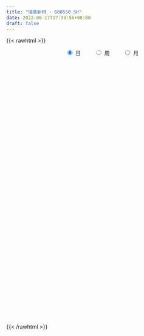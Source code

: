```yaml
---
title: "瑞联新材 - 688550.SH"
date: 2022-06-17T17:33:56+08:00
draft: false
---
```

{{< rawhtml >}}
    <div style="text-align: center">
        <label style="padding: 1rem;"><input style="margin-right: .5rem" type="radio" name="period" value="D" checked onclick="period_change(this)">日</label>
        <label style="padding: 1rem;"><input style="margin-right: .5rem" type="radio" name="period" value="W" onclick="period_change(this)">周</label>
        <label style="padding: 1rem;"><input style="margin-right: .5rem" type="radio" name="period" value="M" onclick="period_change(this)">月</label>
    </div>
    <div id="chart" style="height: 700px;"></div> 
    <script type="text/javascript">
        const D_v = [108057.51,50255.78,24391.56,30708.98,19452.25,22071.36,15735.03,14818.69,9939.59,9098.5,10923.5,24779.65,9814.49,6242.25,11461.32,10990.11,6797.11,11215.39,9552.62,3614.33,6807.47,8240.42,12735.91,5585.38,5840.16,7114.27,3328.12,3470.79,1872.02,2681.51,2458.71,4445.39,2530.49,4091.75,7533.43,5231.47,7846.38,4502.93,4343.05,4107.37,2983.79,3007.06,6558.44,6768.43,5760.63,3840.18,3046.88,3653.72,5964.51,6150.55,6057.78,5654.6,4859.02,4065.28,4843.05,4746.22,2718.33,2398.55,2581.56,7589.91,5926.86,4091.08,3096.08,3687.72,4083.74,4073.56,5812.36,4477.65,3275.69,3692.15,4599.83,3217.95,2741.78,3726.73,5854.88,6590.4,3697.38,4318.69,3114.08,2268.03,3377.35,4060.25,5768.17,6240.23,5451.01,7294.29,3810.39,12209.72,5473.17,4358.57,3832.26,4944.88,2248.13,2257.33,3908.3,2875.55,3564.58,2769.3,5157.32,4887.97,4310.43,2839.7,2487.66,2655.43,2967.11,2883.84,2576.56,3347.99,5432.78,3712.74,3400.78,5990.83,2460.44,3184.02,2318.05,5524.7,3211.59,6640.47,2804.61,2266.36,2286.78,2897.58,2749.52,2181.57,1786.69,2318.08,1655.61,1894.64,3264.15,3416.44,4323.78,2950.63,3273.98,2371.4,1387.84,2358.15,3013.45,2059.93,1479.09,1763.88,5083.52,2000.85,2732.73,3333.01,2794.59,7012.29,2604.53,1652.84,2553.11,2127.23,3682.1,2506.21,1688.81,1537.99,2268.17,6766.6,3574.68,2000.48,2183.12,4610.14,2126.82,2018.26,1529.56,1257.18,902.28,1997.11,2531.81,2035.57,2271.4,6243.31,5123.53,2518.37,2124.14,3035.04,3554.55,4840.69,8118.2,16548.7,15066.43,9898.42,7662.78,4586.48,3040.56,4322.1,3158.7,4127.17,4955.09,2109.51,4696.21,3156.67,7656.66,5134.75,4736.64,5279.4,3580.62,2623.8,5355.87,3706.24,6127.33,6786.15,4760.18,5274.93,5267.89,5198.57,9112.77,6372.3,6110.25,4271.45,2906.28,4832.75,3315.14,2541.04,2774.08,2723.72,5287.74,4377.38,4272.68,7504.75,5696.56,6401.89,5195.42,4583.18,2908.68,7025.74,8112.11,5489.27,4764.49,3835.11,4452.73,8722.96,22164.69,27125.76,9712.57,5422.05,6793.2,3210.51,4554.67,6443.33,5426.23,6861.56,4642.0,4488.93,11336.38,9134.8,9783.42,7532.9,7570.03,14530.25,22867.23,17387.65,66468.75,60803.42,51103.44,28109.27,23102.14,11587.42,7258.79,11703.09,6936.22,10684.66,4096.05,5582.92,4085.83,4543.02,4437.46,6104.37,5374.59,4312.56,6681.41,5119.65,6296.18,6811.75,9069.07,6599.55,20160.61,10908.78,7301.66,6268.13,9251.57,6747.3,6549.96,3814.35,5635.45,4777.14,67521.48,36497.5,20363.32,51998.19,43452.4,35012.87,16304.22,23121.88,13806.32,14996.89,14019.43,14894.13,8709.71,10161.79,13528.16,25737.02,26742.13,14572.69,18514.42,12796.87,14725.03,12473.78,7499.91,10224.17,7772.22,7547.9,10646.05,9097.68,5591.95,6982.27,8136.81,3643.94,10830.41,18255.47,12972.86,13686.7,10396.82,12356.68,15995.51,11773.62,10015.99,10138.17,7529.16,13081.94,8800.98,14867.98,8140.89,9632.64,25933.73,33338.68,24831.99,17569.08,28192.44,17416.03,14099.93,14000.53,10415.47,9948.85,7254.26,9365.73,8820.6,6592.05,5572.52,5465.83,5351.28,4240.33,4175.04,3511.58,4522.78,4276.94,10126.88,11471.59,12402.13,14463.71,6876.3,6895.92,4834.11,4673.59,7690.04,6305.43,5259.11,10958.72,5007.34,5764.33,5878.25,5093.68,7440.77,9437.56,7655.57,46913.93,49929.31,28249.33,18602.56,35065.93,22542.88,19400.66,13415.15,9993.24,8771.17,10470.1,12100.61,5736.99,6379.67,6292.02,5499.05,5571.52,8431.23,6418.77,5513.11,15150.82,14600.5,10998.79,9303.33,9880.34,8256.7,4972.22,10332.95,8492.43,5567.33,9068.69,8573.38,11369.58,22884.19,22157.8,10273.1,7761.51,8245.91,6076.85,6323.65,9559.53,11534.8,9248.14,10880.66,8091.11,14883.81,10934.48,11752.96,17201.32,21799.6,16121.89,19395.4,16049.76,11921.42,18776.61,15046.76,12271.76,14087.32,15705.12]
const D_histogram = [0.0,-0.7511339031,-1.2178566603,-2.0055696277,-2.7016343671,-3.4762987963,-3.702863702,-3.3275340767,-2.8799629727,-2.3631674033,-1.6300445466,-0.7488231763,-0.0783646028,0.4294912317,0.7395443799,1.1099815611,1.0732063716,1.238890945,1.1338673674,1.023549051,0.6944677011,0.8782856542,1.1300721763,1.2887081443,1.2896375873,1.0362073514,0.8384894262,0.5514037708,0.425037068,0.306144118,0.2204447311,0.0893410615,0.0474906469,0.2078959907,0.3828041599,0.3365900157,0.0028264676,-0.2524467121,-0.1995066015,-0.1324797926,0.023127541,0.1073446709,0.392321585,0.6149900091,0.6247098326,0.5717763663,0.5097626461,0.4549956112,0.4512769742,0.606994374,0.6597292451,0.5900417192,0.4791157026,0.379612131,0.2380120179,-0.0009505075,-0.1422664795,-0.2229435092,-0.2155653267,-0.0303613881,0.0786095106,0.0228646801,0.0065100283,-0.0934413275,-0.2275733582,-0.3781317718,-0.5806475188,-0.6665815154,-0.6466168344,-0.7028012917,-0.7140990693,-0.7492879355,-0.7129358728,-0.7590212032,-0.8928359905,-1.1689528282,-1.2203709165,-1.2722559154,-1.1643751923,-0.9810558548,-0.6238098391,-0.29228009,-0.1307899478,-0.1344607747,-0.2634885855,-0.0827318774,-0.0412889693,0.5993489407,0.9264702802,1.046121949,1.2070447979,1.3016002489,1.2483553351,1.1222014239,0.9186671463,0.6956297815,0.3983608056,0.1630522458,-0.0910183447,-0.2897155254,-0.38583165,-0.3332382751,-0.2781407337,-0.3188163136,-0.4281488819,-0.4972258921,-0.5452515619,-0.4876157831,-0.4122503376,-0.1877464228,0.1482497666,0.5348994337,0.756949362,0.9435143311,0.9823120696,1.1284359654,1.1963043802,0.9982410908,0.8324193876,0.6476527635,0.5255918406,0.40463833,0.2030052315,-0.0180291903,-0.0902625706,-0.1635172233,-0.1949085727,-0.1201134423,0.0794933288,0.2401092217,0.3902937385,0.5200721787,0.5154764939,0.448698108,0.3620153619,0.3138009662,0.2717265739,0.1865854817,0.1027396991,0.0493940271,0.1365499774,0.1894650373,0.2560034447,0.2957385102,0.3465492132,0.1085635742,-0.1124964533,-0.2121857223,-0.3468789857,-0.3731307092,-0.241756578,-0.1844855541,-0.1762426842,-0.1725948812,-0.1084455353,0.0198654857,-0.0008982703,-0.014453135,-0.0227460963,-0.1516988693,-0.2234524071,-0.3080525011,-0.3113282607,-0.3240151596,-0.2978012024,-0.2140770104,-0.1282018549,-0.1007094043,-0.0612439869,0.1190900465,0.3173661803,0.3575029646,0.3728215833,0.426453261,0.5130789203,0.6178649803,0.7335140964,1.2821977348,1.7272747001,1.6500134775,1.3088297316,1.0826082707,0.8618913425,0.5138316097,0.2491730644,0.1349721829,-0.1702543268,-0.4371482636,-0.6426925337,-0.7145812615,-0.4547929612,-0.2817719662,-0.2736711305,-0.1881359743,-0.2093694437,-0.2372208796,-0.0712994082,-0.0228419706,-0.0715567005,-0.0814574145,-0.0082515115,-0.0705696304,-0.2207856858,-0.1879730861,-0.0276934472,0.1677649895,0.2463706862,0.1481358013,0.0472572848,-0.1668840241,-0.3740398828,-0.5012877679,-0.6044611644,-0.5479127748,-0.3687187078,-0.404556398,-0.5551403219,-0.4347194451,-0.6111615665,-0.3829267516,-0.2108066182,-0.0421953027,0.0082603663,0.1715330302,0.3608293277,0.2985059218,0.1633836872,0.0742209965,-0.0741658642,0.1299040658,0.6542978818,0.1953839212,-0.2876212107,-0.540856161,-0.7963884107,-0.8913693832,-0.8187206509,-0.7929187138,-0.6269079893,-0.4575101927,-0.4272057165,-0.3200475886,0.009082425,-0.0402646079,0.1366084356,0.2861443455,0.4043111796,0.7541620154,1.1545025816,1.664979536,3.2350155952,3.6040782273,2.6644224293,1.8462255319,0.8314098329,0.0343928365,-0.504637513,-0.6840811652,-0.900316551,-1.2583274268,-1.4799865812,-1.6994693925,-1.6169440707,-1.3559774993,-1.2637058794,-1.2886984261,-1.2565835511,-1.1581382321,-1.1865652366,-1.1090765777,-1.0184286142,-0.9545103733,-1.0061620079,-0.9031642206,-0.3300517755,-0.0525290821,0.1312325296,0.1709894756,0.0899334706,0.0533465096,0.0470664221,0.1008473392,0.2919706332,0.4008633796,1.1944312322,1.2004872041,1.3723197192,2.1362527055,2.580552457,2.3224508721,1.8378273911,1.6351298161,1.339706403,0.9730702871,0.6815477145,0.2861839927,-0.0182603772,-0.1871758522,-0.1680510357,0.132963833,0.465667496,0.3785342741,-0.0803587507,-0.457654163,-0.9455027557,-1.2949493067,-1.4406516265,-1.3386013115,-1.3113922074,-1.2669882321,-1.0038394444,-0.8971664614,-0.6968345802,-0.6994305661,-0.8428038174,-0.8684183437,-0.5935401023,-0.2773926833,-0.2295642936,0.0278180067,0.1840942431,0.0941650887,0.2583845906,0.3193458529,0.2695436491,0.035527095,-0.0522378184,-0.3639798668,-0.409647078,-0.2520309315,-0.1201930575,0.013100992,0.4434242931,1.0069947371,1.0912805073,1.2026588393,1.1686379554,0.9073100811,0.495358409,-0.091367085,-0.5262902943,-0.9403470594,-1.1285760756,-1.2987527285,-1.3525596592,-1.2560491136,-1.1013423001,-1.1155082861,-1.0356769932,-0.8796090987,-0.646834394,-0.4730741873,-0.3405046302,-0.1544103412,-0.2868720795,-0.1365974428,-0.0598207344,0.2975759765,0.4630018621,0.6272886612,0.7036002265,0.66109252,0.561425349,0.3296831168,0.0648462894,-0.3365480604,-0.4864659442,-0.4244850121,-0.3545015778,-0.5038102898,-0.354651605,-0.0228774535,0.1635094052,1.2295044402,1.7874763601,1.6822752037,1.5013242022,1.8092833805,1.8277792084,1.3725300685,1.0590890972,0.7496305752,0.4622873557,0.4242622329,-0.1271924235,-0.4090230849,-0.6637820041,-0.8605398605,-0.9193233288,-1.0332309,-1.1988900912,-1.0237233997,-0.814090595,-0.5224276655,-0.2234428793,0.0777306325,-0.1794156776,-0.329084313,-0.1660285644,-0.1674059737,0.2902022989,0.669419392,0.8376986231,1.0595937335,1.2008533693,1.2846210838,1.5024479279,1.289126727,1.1188631866,0.7598772642,0.4394512139,0.2381233124,0.0940134378,-0.1147449356,-0.3419697471,-0.3217418636,-0.1033464776,-0.0846631925,0.09523746,0.1616835792,0.2265571834,0.3752345672,0.4510030621,0.3203587413,-0.0037421349,-0.4410338726,-0.4607500958,-0.0858281659,-0.095662667,-0.1193687632,-0.2600209099,-2.316718968]
const D_fast = [0.0,-0.9389173789,-1.7101043011,-2.9992096754,-4.3706830066,-6.014422135,-7.1667029662,-7.62325686,-7.8956764991,-7.9696727805,-7.6440610605,-6.9500454843,-6.2991780615,-5.683949419,-5.1890101758,-4.5410776044,-4.3095512011,-3.8341438913,-3.6557006271,-3.5101316807,-3.6655961053,-3.2622067388,-2.7279021725,-2.2470891685,-1.9237503287,-1.9181287268,-1.9062242953,-2.0554590081,-2.0755664439,-2.1179233644,-2.1485115685,-2.2572799727,-2.2872577256,-2.0748783841,-1.8042691749,-1.7663358152,-2.0993927464,-2.4177776042,-2.414714144,-2.3808072832,-2.2194180643,-2.1083647667,-1.7253074564,-1.34889153,-1.1829942483,-1.0929836231,-1.0275566817,-0.9685748139,-0.8594742073,-0.552008214,-0.3343410317,-0.2565181277,-0.2476652187,-0.2522657575,-0.3343628662,-0.5735630184,-0.7504456103,-0.8868585173,-0.9333716665,-0.7557580749,-0.6271347985,-0.677163459,-0.6918906037,-0.8152022914,-1.0062276616,-1.2513190182,-1.5989966449,-1.8515760204,-1.9932655479,-2.2251503282,-2.4149728731,-2.6374837231,-2.7793656287,-3.0152062598,-3.3722300448,-3.9405850895,-4.2970959069,-4.6670448847,-4.8502579597,-4.9122025859,-4.7109090299,-4.4524493034,-4.3236566481,-4.3609426686,-4.5558426258,-4.3957688871,-4.3646482213,-3.5741730761,-3.0154341666,-2.6342520105,-2.1715679622,-1.7516124489,-1.4927685289,-1.3383720841,-1.3122395751,-1.3613694946,-1.5590482691,-1.7535937675,-2.0304189441,-2.3015450061,-2.4941190433,-2.5248352372,-2.5392728792,-2.6596525375,-2.8760223263,-3.0694058095,-3.2537443698,-3.3180125367,-3.3457096757,-3.1681423665,-2.7950837356,-2.27470921,-1.8634219412,-1.4409783894,-1.1566026335,-0.7283697463,-0.3614252364,-0.3099282531,-0.2676451094,-0.2904985426,-0.2811615054,-0.3009554335,-0.4518372241,-0.6773789435,-0.7721779665,-0.886311925,-0.9664304176,-0.9216636478,-0.7021835444,-0.4815403461,-0.2337823947,0.0260140902,0.1502875289,0.19568367,0.1995047644,0.2297406102,0.2555978614,0.2171031396,0.1589422818,0.1179451166,0.2392385613,0.3395198805,0.4700591491,0.5837288421,0.7211768484,0.510332103,0.2611479622,0.1084122626,-0.1130007472,-0.2325351481,-0.1616001614,-0.150450526,-0.1862683271,-0.2257692445,-0.1887312823,-0.05545389,-0.0764422135,-0.0936103619,-0.1075898473,-0.2744673376,-0.4020839772,-0.5636971964,-0.6448050213,-0.73849571,-0.7867320535,-0.756527114,-0.7027024222,-0.7003873227,-0.676232902,-0.4661263571,-0.1885086781,-0.0589961527,0.0495278618,0.2097728548,0.4246682441,0.6839205492,0.9829481894,1.8521812615,2.7290769019,3.0643190486,3.0503427356,3.0947733424,3.0895292499,2.8699274195,2.6675621402,2.5871043044,2.2393142131,1.8631332103,1.4969158069,1.2463817637,1.3924718237,1.4950498271,1.4347328802,1.4732340428,1.3996582125,1.3125015567,1.4605981761,1.5033451209,1.4367412159,1.4064761483,1.4776191734,1.3976586469,1.1922461701,1.1780654983,1.3314217754,1.5688214594,1.7090198277,1.6478188932,1.5587546978,1.3028923829,1.0022265535,0.7496567265,0.4953680389,0.4149382347,0.5019526248,0.364975835,0.0756068307,0.0873478463,-0.2418846668,-0.1093815399,0.010036939,0.1680994288,0.2206201895,0.4267761109,0.7062797404,0.7185828148,0.6243065021,0.5536990605,0.3867707337,0.6233166802,1.3112849666,0.9012169864,0.3463065518,-0.0421424388,-0.4967717911,-0.8145951094,-0.9466265399,-1.1190542813,-1.1097705541,-1.0547503057,-1.1312472585,-1.1041010278,-0.7727004079,-0.8321135929,-0.6210884404,-0.4000164441,-0.1807718152,0.3576195244,1.0465857361,1.9733075745,4.3520975325,5.6221797214,5.3486295308,4.9919890163,4.1850257755,3.3966069883,2.7314172605,2.3809533169,1.9396387935,1.2670460609,0.6753902612,0.0310401018,-0.2906705941,-0.3686983975,-0.5923532475,-0.9395204006,-1.2215514135,-1.4126406525,-1.7377089662,-1.9374894517,-2.1014486417,-2.2761579941,-2.5793501306,-2.7021433985,-2.2115438973,-1.9471534745,-1.7305837304,-1.6480794154,-1.7066520528,-1.7299023863,-1.7244158683,-1.6454231164,-1.3813071641,-1.1721985729,-0.0800229122,0.2261548608,0.7410673056,2.0390634683,3.128501334,3.4510124672,3.425845834,3.631930713,3.6714339007,3.5480653565,3.4269297125,3.103111989,2.7941025248,2.5783930867,2.5555051443,2.8897609712,3.3388815082,3.3463818549,2.8673991423,2.3756901893,1.6514659077,0.97828203,0.4724168035,0.2398167907,-0.0608221571,-0.3331652397,-0.3209763132,-0.4385949455,-0.4124717093,-0.5899253367,-0.9439995424,-1.1867186546,-1.0602254388,-0.8134261906,-0.8229888743,-0.5586520724,-0.3563522752,-0.4227401574,-0.1939245078,-0.0531267823,-0.0355430739,-0.2606778542,-0.3615022222,-0.7642392373,-0.9123182179,-0.8177098043,-0.7159201947,-0.5793508972,-0.0381715228,0.7771476055,1.1342535025,1.5462965443,1.8044351493,1.7699347953,1.4818227254,0.8722554601,0.3057596772,-0.3433838527,-0.8137568878,-1.3086217228,-1.7005685683,-1.9180703011,-2.0386990627,-2.3317421202,-2.5108300756,-2.5746644557,-2.5035983495,-2.4481066896,-2.4006632901,-2.2531715864,-2.4573513446,-2.3412260685,-2.2794045438,-1.8476138388,-1.5664374877,-1.2453285232,-0.9931169013,-0.8703514778,-0.8296623115,-0.9789837646,-1.2276090196,-1.7131403845,-1.9846747543,-2.0288150753,-2.0474570354,-2.3227183199,-2.2622225363,-1.9361677482,-1.7089035382,-0.3355323932,0.6693086167,0.9846762613,1.1790563103,1.9393363338,2.4147769638,2.302660341,2.253991644,2.1319407658,1.9601693853,2.0282098206,1.4449570584,1.0608706257,0.6401662056,0.228273384,-0.0603409165,-0.4325562127,-0.8979379266,-0.9787020852,-0.9725919292,-0.811535916,-0.5684118497,-0.2478056798,-0.5498059093,-0.7817456229,-0.6601970154,-0.7034259181,-0.1732670708,0.3733048703,0.7510087572,1.237802301,1.6792752791,2.0841982646,2.6776370906,2.7865975715,2.8960498277,2.7270332214,2.5164699746,2.3746729011,2.254066386,2.0166217787,1.7039045304,1.643696948,1.8362557146,1.8337732016,2.0374832191,2.1443502331,2.2658631332,2.5083491588,2.6968684192,2.6463137837,2.3212773737,1.7737271679,1.6388234207,1.9922883092,1.9585381413,1.9049898543,1.6993324802,-0.9365453199]
const D_slow = [0.0,-0.1877834758,-0.4922476408,-0.9936400478,-1.6690486395,-2.5381233386,-3.4638392641,-4.2957227833,-5.0157135265,-5.6065053773,-6.0140165139,-6.201222308,-6.2208134587,-6.1134406508,-5.9285545558,-5.6510591655,-5.3827575726,-5.0730348364,-4.7895679945,-4.5336807318,-4.3600638065,-4.1404923929,-3.8579743488,-3.5357973128,-3.2133879159,-2.9543360781,-2.7447137216,-2.6068627789,-2.5006035119,-2.4240674824,-2.3689562996,-2.3466210342,-2.3347483725,-2.2827743748,-2.1870733348,-2.1029258309,-2.102219214,-2.1653308921,-2.2152075424,-2.2483274906,-2.2425456053,-2.2157094376,-2.1176290414,-1.9638815391,-1.8077040809,-1.6647599894,-1.5373193278,-1.423570425,-1.3107511815,-1.159002588,-0.9940702767,-0.8465598469,-0.7267809213,-0.6318778885,-0.572374884,-0.5726125109,-0.6081791308,-0.6639150081,-0.7178063398,-0.7253966868,-0.7057443091,-0.7000281391,-0.698400632,-0.7217609639,-0.7786543034,-0.8731872464,-1.0183491261,-1.184994505,-1.3466487135,-1.5223490365,-1.7008738038,-1.8881957877,-2.0664297559,-2.2561850567,-2.4793940543,-2.7716322613,-3.0767249905,-3.3947889693,-3.6858827674,-3.9311467311,-4.0870991908,-4.1601692133,-4.1928667003,-4.2264818939,-4.2923540403,-4.3130370097,-4.323359252,-4.1735220168,-3.9419044468,-3.6803739595,-3.37861276,-3.0532126978,-2.741123864,-2.460573508,-2.2309067215,-2.0569992761,-1.9574090747,-1.9166460133,-1.9394005994,-2.0118294808,-2.1082873933,-2.1915969621,-2.2611321455,-2.3408362239,-2.4478734444,-2.5721799174,-2.7084928079,-2.8303967537,-2.9334593381,-2.9803959438,-2.9433335021,-2.8096086437,-2.6203713032,-2.3844927204,-2.138914703,-1.8568057117,-1.5577296166,-1.3081693439,-1.100064497,-0.9381513061,-0.806753346,-0.7055937635,-0.6548424556,-0.6593497532,-0.6819153958,-0.7227947017,-0.7715218449,-0.8015502054,-0.7816768732,-0.7216495678,-0.6240761332,-0.4940580885,-0.365188965,-0.253014438,-0.1625105975,-0.084060356,-0.0161287125,0.0305176579,0.0562025827,0.0685510895,0.1026885838,0.1500548432,0.2140557043,0.2879903319,0.3746276352,0.4017685287,0.3736444154,0.3205979849,0.2338782384,0.1405955611,0.0801564166,0.0340350281,-0.0100256429,-0.0531743632,-0.0802857471,-0.0753193756,-0.0755439432,-0.0791572269,-0.084843751,-0.1227684683,-0.1786315701,-0.2556446954,-0.3334767605,-0.4144805504,-0.488930851,-0.5424501036,-0.5745005674,-0.5996779184,-0.6149889151,-0.5852164035,-0.5058748584,-0.4164991173,-0.3232937215,-0.2166804062,-0.0884106762,0.0660555689,0.249434093,0.5699835267,1.0018022017,1.4143055711,1.741513004,2.0121650717,2.2276379073,2.3560958098,2.4183890759,2.4521321216,2.4095685399,2.300281474,2.1396083405,1.9609630252,1.8472647849,1.7768217933,1.7084040107,1.6613700171,1.6090276562,1.5497224363,1.5318975842,1.5261870916,1.5082979165,1.4879335628,1.4858706849,1.4682282773,1.4130318559,1.3660385844,1.3591152226,1.4010564699,1.4626491415,1.4996830918,1.511497413,1.469776407,1.3762664363,1.2509444943,1.0998292032,0.9628510095,0.8706713326,0.7695322331,0.6307471526,0.5220672913,0.3692768997,0.2735452118,0.2208435572,0.2102947315,0.2123598231,0.2552430807,0.3454504126,0.4200768931,0.4609228149,0.479478064,0.4609365979,0.4934126144,0.6569870848,0.7058330651,0.6339277625,0.4987137222,0.2996166195,0.0767742737,-0.127905889,-0.3261355674,-0.4828625648,-0.597240113,-0.7040415421,-0.7840534392,-0.781782833,-0.7918489849,-0.757696876,-0.6861607896,-0.5850829948,-0.3965424909,-0.1079168455,0.3083280385,1.1170819373,2.0181014941,2.6842071014,3.1457634844,3.3536159426,3.3622141518,3.2360547735,3.0650344822,2.8399553445,2.5253734877,2.1553768424,1.7305094943,1.3262734766,0.9872791018,0.6713526319,0.3491780254,0.0350321376,-0.2545024204,-0.5511437295,-0.828412874,-1.0830200275,-1.3216476208,-1.5731881228,-1.7989791779,-1.8814921218,-1.8946243924,-1.86181626,-1.8190688911,-1.7965855234,-1.783248896,-1.7714822905,-1.7462704556,-1.6732777973,-1.5730619525,-1.2744541444,-0.9743323434,-0.6312524136,-0.0971892372,0.547948877,1.1285615951,1.5880184428,1.9968008969,2.3317274976,2.5749950694,2.745381998,2.8169279962,2.8123629019,2.7655689389,2.72355618,2.7567971382,2.8732140122,2.9678475807,2.9477578931,2.8333443523,2.5969686634,2.2732313367,1.9130684301,1.5784181022,1.2505700504,0.9338229923,0.6828631312,0.4585715159,0.2843628708,0.1095052293,-0.101195725,-0.3183003109,-0.4666853365,-0.5360335073,-0.5934245807,-0.586470079,-0.5404465183,-0.5169052461,-0.4523090985,-0.3724726352,-0.3050867229,-0.2962049492,-0.3092644038,-0.4002593705,-0.50267114,-0.5656788728,-0.5957271372,-0.5924518892,-0.4815958159,-0.2298471317,0.0429729952,0.343637705,0.6357971939,0.8626247141,0.9864643164,0.9636225451,0.8320499716,0.5969632067,0.3148191878,-0.0098689943,-0.3480089091,-0.6620211875,-0.9373567626,-1.2162338341,-1.4751530824,-1.6950553571,-1.8567639555,-1.9750325024,-2.0601586599,-2.0987612452,-2.1704792651,-2.2046286258,-2.2195838094,-2.1451898153,-2.0294393497,-1.8726171844,-1.6967171278,-1.5314439978,-1.3910876605,-1.3086668813,-1.292455309,-1.3765923241,-1.4982088101,-1.6043300632,-1.6929554576,-1.8189080301,-1.9075709313,-1.9132902947,-1.8724129434,-1.5650368334,-1.1181677433,-0.6975989424,-0.3222678919,0.1300529533,0.5869977554,0.9301302725,1.1949025468,1.3823101906,1.4978820295,1.6039475877,1.5721494819,1.4698937106,1.3039482096,1.0888132445,0.8589824123,0.6006746873,0.3009521645,0.0450213146,-0.1585013342,-0.2891082505,-0.3449689704,-0.3255363123,-0.3703902317,-0.4526613099,-0.494168451,-0.5360199444,-0.4634693697,-0.2961145217,-0.0866898659,0.1782085675,0.4784219098,0.7995771807,1.1751891627,1.4974708445,1.7771866411,1.9671559572,2.0770187606,2.1365495887,2.1600529482,2.1313667143,2.0458742775,1.9654388116,1.9396021922,1.9184363941,1.9422457591,1.9826666539,2.0393059498,2.1331145916,2.2458653571,2.3259550424,2.3250195087,2.2147610405,2.0995735166,2.0781164751,2.0542008083,2.0243586175,1.9593533901,1.3801736481]
const D_data = [['2020-09-02', 147.0, 127.19, 126.6, 148.0],['2020-09-03', 119.83, 115.42, 114.45, 123.94],['2020-09-04', 115.0, 114.84, 113.9, 119.28],['2020-09-07', 114.84, 106.01, 105.81, 114.84],['2020-09-08', 106.33, 101.05, 101.0, 107.65],['2020-09-09', 99.96, 93.29, 93.29, 99.96],['2020-09-10', 95.5, 94.13, 94.01, 98.0],['2020-09-11', 94.05, 98.7, 92.5, 99.94],['2020-09-14', 98.02, 98.68, 97.75, 100.8],['2020-09-15', 99.48, 99.3, 96.85, 101.0],['2020-09-16', 98.45, 102.97, 98.11, 103.23],['2020-09-17', 102.0, 107.38, 102.0, 112.5],['2020-09-18', 106.5, 107.73, 106.5, 111.11],['2020-09-21', 107.9, 108.15, 107.01, 109.89],['2020-09-22', 107.28, 107.5, 103.21, 111.49],['2020-09-23', 108.24, 110.02, 107.22, 112.0],['2020-09-24', 109.68, 105.91, 105.75, 109.88],['2020-09-25', 107.21, 108.98, 105.0, 110.58],['2020-09-28', 108.9, 106.0, 104.5, 109.79],['2020-09-29', 107.24, 105.55, 105.55, 108.0],['2020-09-30', 105.64, 101.67, 101.38, 106.8],['2020-10-09', 102.86, 107.73, 102.0, 109.85],['2020-10-12', 108.58, 110.0, 108.58, 114.18],['2020-10-13', 111.81, 110.39, 108.4, 112.2],['2020-10-14', 110.81, 109.4, 108.41, 111.47],['2020-10-15', 108.92, 106.02, 106.0, 110.2],['2020-10-16', 105.52, 105.84, 105.52, 106.79],['2020-10-19', 103.03, 103.58, 103.01, 105.5],['2020-10-20', 103.08, 104.5, 103.08, 105.09],['2020-10-21', 104.5, 103.87, 103.52, 105.88],['2020-10-22', 104.95, 103.6, 103.08, 104.95],['2020-10-23', 104.5, 102.23, 102.11, 104.58],['2020-10-26', 102.0, 102.6, 100.52, 102.8],['2020-10-27', 103.05, 105.23, 103.05, 105.98],['2020-10-28', 105.28, 106.24, 105.24, 109.5],['2020-10-29', 105.03, 103.8, 103.12, 105.34],['2020-10-30', 105.0, 99.0, 98.8, 105.02],['2020-11-02', 99.0, 97.98, 97.2, 100.12],['2020-11-03', 98.18, 100.8, 98.11, 100.89],['2020-11-04', 101.51, 100.85, 100.6, 103.48],['2020-11-05', 103.9, 102.2, 100.85, 103.9],['2020-11-06', 102.28, 101.69, 100.91, 103.2],['2020-11-09', 101.61, 105.1, 101.61, 105.33],['2020-11-10', 105.12, 105.81, 104.61, 106.5],['2020-11-11', 105.95, 104.0, 103.98, 107.62],['2020-11-12', 103.63, 103.33, 103.18, 104.85],['2020-11-13', 102.88, 103.11, 102.32, 104.32],['2020-11-16', 103.14, 103.06, 103.0, 104.14],['2020-11-17', 103.04, 103.71, 102.9, 106.45],['2020-11-18', 103.71, 106.37, 103.36, 106.48],['2020-11-19', 106.5, 106.0, 105.0, 107.77],['2020-11-20', 106.4, 104.79, 104.12, 106.49],['2020-11-23', 104.76, 104.1, 103.5, 105.0],['2020-11-24', 104.11, 103.92, 103.36, 104.38],['2020-11-25', 103.98, 102.9, 102.55, 104.0],['2020-11-26', 102.91, 100.66, 100.3, 103.5],['2020-11-27', 101.1, 100.71, 99.66, 101.41],['2020-11-30', 100.82, 100.63, 100.0, 101.85],['2020-12-01', 100.63, 101.26, 100.02, 101.49],['2020-12-02', 101.26, 103.81, 101.0, 105.0],['2020-12-03', 104.78, 103.57, 103.1, 105.75],['2020-12-04', 103.35, 101.59, 101.33, 103.98],['2020-12-07', 101.6, 101.8, 101.01, 102.0],['2020-12-08', 101.43, 100.3, 100.12, 102.5],['2020-12-09', 100.24, 99.0, 98.68, 101.2],['2020-12-10', 99.3, 97.66, 97.34, 99.3],['2020-12-11', 97.65, 95.53, 94.73, 98.65],['2020-12-14', 95.5, 95.55, 94.1, 95.55],['2020-12-15', 95.9, 95.99, 94.5, 96.4],['2020-12-16', 95.6, 94.19, 93.8, 96.39],['2020-12-17', 94.08, 93.77, 91.51, 94.1],['2020-12-18', 94.0, 92.5, 92.08, 94.0],['2020-12-21', 92.01, 92.53, 92.0, 93.18],['2020-12-22', 92.53, 90.57, 90.11, 92.53],['2020-12-23', 90.49, 87.98, 87.9, 91.35],['2020-12-24', 88.02, 83.88, 83.5, 88.02],['2020-12-25', 83.88, 84.43, 83.51, 86.1],['2020-12-28', 85.3, 82.68, 82.0, 85.3],['2020-12-29', 82.88, 83.35, 81.53, 84.18],['2020-12-30', 83.35, 83.68, 83.05, 84.35],['2020-12-31', 83.68, 86.11, 83.5, 86.18],['2021-01-04', 86.88, 86.7, 85.52, 86.88],['2021-01-05', 86.9, 85.14, 84.21, 86.92],['2021-01-06', 85.06, 82.79, 81.95, 85.16],['2021-01-07', 82.69, 80.09, 79.58, 82.69],['2021-01-08', 80.09, 83.36, 78.18, 83.99],['2021-01-11', 82.5, 81.55, 81.0, 83.0],['2021-01-12', 81.64, 90.53, 81.62, 91.22],['2021-01-13', 90.55, 89.26, 87.22, 90.87],['2021-01-14', 88.93, 88.12, 86.69, 89.98],['2021-01-15', 88.79, 89.8, 87.61, 90.96],['2021-01-18', 88.88, 90.21, 87.1, 90.26],['2021-01-19', 90.28, 89.08, 88.15, 90.29],['2021-01-20', 88.6, 88.26, 88.04, 89.21],['2021-01-21', 88.26, 86.88, 86.5, 88.92],['2021-01-22', 86.51, 85.82, 85.12, 87.87],['2021-01-25', 85.08, 83.63, 83.5, 86.27],['2021-01-26', 83.14, 82.91, 82.48, 84.51],['2021-01-27', 82.91, 81.1, 80.83, 83.58],['2021-01-28', 80.5, 80.13, 80.01, 82.2],['2021-01-29', 79.97, 80.05, 78.79, 81.55],['2021-02-01', 79.28, 81.2, 79.28, 81.5],['2021-02-02', 81.01, 80.96, 80.83, 82.28],['2021-02-03', 80.96, 79.23, 79.05, 81.0],['2021-02-04', 79.33, 77.32, 77.01, 79.78],['2021-02-05', 77.33, 76.61, 76.61, 77.96],['2021-02-08', 76.6, 75.76, 75.33, 76.92],['2021-02-09', 76.8, 76.3, 75.7, 76.8],['2021-02-10', 76.3, 76.11, 75.65, 77.83],['2021-02-18', 77.48, 78.13, 77.08, 79.39],['2021-02-19', 77.93, 80.61, 77.93, 80.8],['2021-02-22', 80.85, 83.07, 80.75, 86.19],['2021-02-23', 83.07, 82.79, 81.98, 83.68],['2021-02-24', 82.82, 83.78, 81.85, 84.2],['2021-02-25', 83.81, 82.99, 82.49, 84.78],['2021-02-26', 83.0, 85.4, 83.0, 85.46],['2021-03-01', 85.18, 85.69, 85.03, 86.18],['2021-03-02', 85.0, 82.68, 82.32, 85.08],['2021-03-03', 82.04, 82.66, 81.5, 82.9],['2021-03-04', 82.01, 81.92, 81.75, 83.19],['2021-03-05', 82.0, 82.22, 81.65, 82.42],['2021-03-08', 82.2, 81.84, 81.84, 83.59],['2021-03-09', 81.6, 80.1, 78.09, 81.91],['2021-03-10', 80.7, 78.69, 78.36, 80.78],['2021-03-11', 79.2, 79.62, 78.4, 79.92],['2021-03-12', 79.62, 79.01, 78.5, 80.39],['2021-03-15', 78.9, 79.0, 78.52, 80.3],['2021-03-16', 79.06, 80.21, 79.06, 80.5],['2021-03-17', 79.8, 82.39, 79.78, 82.87],['2021-03-18', 82.15, 82.9, 82.15, 83.86],['2021-03-19', 82.5, 83.77, 82.11, 84.36],['2021-03-22', 83.98, 84.56, 83.22, 84.7],['2021-03-23', 84.56, 83.57, 83.4, 85.4],['2021-03-24', 83.05, 82.94, 82.18, 83.72],['2021-03-25', 82.53, 82.57, 82.4, 83.49],['2021-03-26', 82.6, 82.94, 81.88, 83.39],['2021-03-29', 83.1, 83.0, 82.12, 83.77],['2021-03-30', 83.03, 82.3, 81.93, 83.3],['2021-03-31', 81.98, 81.98, 81.61, 82.5],['2021-04-01', 82.23, 82.06, 81.71, 82.5],['2021-04-02', 81.31, 84.0, 81.31, 85.36],['2021-04-06', 85.0, 84.1, 83.5, 85.05],['2021-04-07', 84.17, 84.8, 83.46, 84.8],['2021-04-08', 85.2, 85.01, 84.2, 85.86],['2021-04-09', 84.61, 85.7, 84.35, 85.83],['2021-04-12', 85.95, 81.81, 81.58, 86.05],['2021-04-13', 81.98, 80.83, 80.74, 82.0],['2021-04-14', 80.98, 81.4, 80.0, 81.53],['2021-04-15', 81.41, 80.14, 79.94, 81.41],['2021-04-16', 80.4, 80.8, 79.93, 81.3],['2021-04-19', 81.11, 82.83, 80.85, 82.9],['2021-04-20', 82.79, 82.25, 82.13, 83.67],['2021-04-21', 82.3, 81.67, 81.25, 82.34],['2021-04-22', 81.7, 81.5, 81.39, 81.94],['2021-04-23', 81.01, 82.32, 80.81, 82.39],['2021-04-26', 85.0, 83.6, 83.57, 85.43],['2021-04-27', 83.04, 82.02, 81.22, 84.13],['2021-04-28', 81.79, 82.0, 81.36, 82.95],['2021-04-29', 82.0, 81.98, 81.63, 82.38],['2021-04-30', 81.98, 80.01, 79.8, 82.08],['2021-05-06', 81.1, 80.01, 79.5, 81.1],['2021-05-07', 80.01, 79.18, 79.12, 80.25],['2021-05-10', 79.18, 79.67, 78.9, 80.1],['2021-05-11', 79.76, 79.2, 78.63, 79.76],['2021-05-12', 79.9, 79.41, 78.89, 79.9],['2021-05-13', 79.08, 80.15, 78.66, 80.5],['2021-05-14', 80.1, 80.42, 79.06, 80.84],['2021-05-17', 80.41, 79.82, 79.58, 80.8],['2021-05-18', 79.5, 80.0, 79.2, 80.24],['2021-05-19', 80.08, 82.3, 79.88, 83.3],['2021-05-20', 82.3, 83.65, 81.11, 83.85],['2021-05-21', 83.88, 82.52, 82.4, 83.94],['2021-05-24', 82.55, 82.6, 82.01, 83.21],['2021-05-25', 82.5, 83.55, 82.15, 83.73],['2021-05-26', 83.48, 84.7, 83.42, 85.0],['2021-05-27', 84.67, 85.9, 84.5, 85.98],['2021-05-28', 86.1, 87.2, 85.04, 89.55],['2021-05-31', 87.4, 95.3, 87.4, 96.26],['2021-06-01', 95.3, 98.02, 93.48, 98.88],['2021-06-02', 97.8, 94.0, 93.0, 98.3],['2021-06-03', 94.5, 90.97, 90.9, 94.88],['2021-06-04', 91.01, 92.1, 90.5, 93.06],['2021-06-07', 92.35, 92.04, 91.68, 93.85],['2021-06-08', 92.08, 89.78, 89.52, 92.8],['2021-06-09', 90.53, 89.81, 89.34, 91.78],['2021-06-10', 89.71, 91.17, 89.07, 91.37],['2021-06-11', 91.07, 87.97, 87.78, 91.35],['2021-06-15', 87.0, 86.99, 86.09, 87.5],['2021-06-16', 91.0, 86.36, 85.41, 91.0],['2021-06-17', 85.85, 87.03, 85.2, 87.66],['2021-06-18', 87.62, 91.5, 87.18, 93.44],['2021-06-21', 91.17, 91.55, 90.3, 93.3],['2021-06-22', 92.39, 90.0, 89.79, 92.39],['2021-06-23', 89.57, 91.28, 89.57, 92.3],['2021-06-24', 91.28, 90.19, 90.18, 91.94],['2021-06-25', 89.8, 90.02, 89.8, 90.75],['2021-06-28', 90.36, 92.92, 90.1, 93.98],['2021-06-29', 93.0, 92.21, 91.48, 93.86],['2021-06-30', 91.8, 91.17, 90.9, 92.74],['2021-07-01', 91.69, 91.65, 90.41, 94.1],['2021-07-02', 90.88, 93.04, 90.5, 93.38],['2021-07-05', 93.35, 91.55, 90.68, 93.43],['2021-07-06', 91.9, 89.96, 88.88, 91.9],['2021-07-07', 89.5, 91.97, 88.52, 92.96],['2021-07-08', 92.21, 94.2, 91.72, 96.28],['2021-07-09', 94.32, 95.86, 92.89, 96.9],['2021-07-12', 96.35, 95.51, 94.51, 97.37],['2021-07-13', 95.54, 93.61, 93.5, 95.55],['2021-07-14', 93.93, 93.33, 92.87, 94.64],['2021-07-15', 93.33, 91.22, 90.4, 93.33],['2021-07-16', 91.79, 90.15, 89.88, 91.8],['2021-07-19', 90.15, 90.08, 89.1, 90.42],['2021-07-20', 90.08, 89.48, 88.55, 90.08],['2021-07-21', 89.34, 91.04, 89.34, 91.23],['2021-07-22', 91.04, 92.98, 89.88, 93.35],['2021-07-23', 93.1, 90.48, 90.0, 93.85],['2021-07-26', 90.48, 88.25, 87.2, 91.25],['2021-07-27', 88.24, 91.25, 88.24, 93.39],['2021-07-28', 90.39, 87.02, 85.05, 90.45],['2021-07-29', 87.97, 91.88, 87.43, 92.38],['2021-07-30', 91.14, 92.06, 90.3, 92.2],['2021-08-02', 92.11, 92.87, 92.06, 94.9],['2021-08-03', 93.28, 92.0, 91.62, 93.28],['2021-08-04', 91.58, 94.1, 89.41, 94.59],['2021-08-05', 93.1, 95.64, 93.1, 96.49],['2021-08-06', 95.15, 93.15, 92.55, 95.63],['2021-08-09', 93.35, 91.95, 91.0, 93.35],['2021-08-10', 91.5, 92.08, 91.2, 92.85],['2021-08-11', 92.0, 90.76, 90.33, 92.0],['2021-08-12', 90.5, 95.42, 90.33, 96.4],['2021-08-13', 95.95, 101.81, 95.94, 103.0],['2021-08-16', 98.89, 90.1, 88.83, 98.89],['2021-08-17', 89.99, 87.3, 87.01, 89.99],['2021-08-18', 86.99, 87.93, 86.99, 88.73],['2021-08-19', 87.22, 86.04, 86.02, 87.9],['2021-08-20', 86.11, 86.45, 85.42, 86.75],['2021-08-23', 86.01, 87.8, 86.01, 88.58],['2021-08-24', 87.5, 86.8, 86.4, 88.5],['2021-08-25', 86.8, 88.45, 86.11, 88.85],['2021-08-26', 87.87, 88.89, 87.61, 90.18],['2021-08-27', 89.0, 87.24, 87.1, 89.51],['2021-08-30', 86.98, 88.17, 86.98, 88.6],['2021-08-31', 88.2, 91.9, 88.2, 94.0],['2021-09-01', 91.88, 87.79, 86.54, 91.88],['2021-09-02', 87.27, 90.9, 87.0, 91.76],['2021-09-03', 90.8, 91.51, 89.57, 92.43],['2021-09-06', 90.7, 92.03, 88.95, 92.8],['2021-09-07', 91.03, 96.6, 90.18, 97.83],['2021-09-08', 97.96, 100.0, 97.9, 106.56],['2021-09-09', 98.66, 105.0, 97.43, 106.16],['2021-09-10', 112.04, 126.0, 106.0, 126.0],['2021-09-13', 120.0, 119.18, 116.51, 138.6],['2021-09-14', 118.82, 104.08, 103.61, 120.0],['2021-09-15', 102.0, 103.06, 99.0, 104.76],['2021-09-16', 100.1, 97.16, 96.83, 102.52],['2021-09-17', 97.5, 95.8, 94.85, 98.08],['2021-09-22', 94.73, 95.69, 94.5, 97.69],['2021-09-23', 95.49, 98.22, 95.49, 99.83],['2021-09-24', 98.3, 96.47, 96.16, 99.17],['2021-09-27', 96.01, 92.65, 92.0, 97.29],['2021-09-28', 92.95, 92.02, 91.86, 93.9],['2021-09-29', 92.1, 89.85, 89.3, 93.1],['2021-09-30', 91.0, 92.15, 90.9, 93.17],['2021-10-08', 92.29, 94.29, 92.29, 95.48],['2021-10-11', 94.29, 92.2, 91.61, 94.44],['2021-10-12', 92.2, 89.96, 89.89, 92.94],['2021-10-13', 89.94, 89.7, 89.1, 90.7],['2021-10-14', 90.49, 89.9, 89.1, 90.49],['2021-10-15', 89.93, 87.5, 87.35, 89.93],['2021-10-18', 87.74, 87.94, 87.16, 89.6],['2021-10-19', 88.38, 87.57, 86.88, 88.56],['2021-10-20', 88.0, 86.69, 86.1, 88.0],['2021-10-21', 86.88, 84.28, 83.66, 87.53],['2021-10-22', 84.61, 85.35, 84.61, 87.65],['2021-10-25', 89.65, 92.32, 89.28, 95.0],['2021-10-26', 93.99, 90.5, 90.35, 94.56],['2021-10-27', 90.49, 90.34, 89.4, 92.08],['2021-10-28', 90.01, 89.0, 88.64, 91.87],['2021-10-29', 89.26, 87.22, 86.76, 89.44],['2021-11-01', 87.23, 87.26, 86.43, 88.48],['2021-11-02', 87.8, 87.31, 86.9, 89.54],['2021-11-03', 87.19, 88.0, 87.19, 88.35],['2021-11-04', 87.9, 90.3, 87.9, 90.7],['2021-11-05', 90.3, 90.13, 89.5, 91.97],['2021-11-08', 108.16, 101.6, 100.31, 108.16],['2021-11-09', 98.07, 94.7, 93.01, 99.89],['2021-11-10', 95.0, 98.18, 94.01, 98.19],['2021-11-11', 96.0, 109.5, 95.13, 113.0],['2021-11-12', 109.85, 110.7, 108.96, 117.16],['2021-11-15', 115.0, 104.49, 103.39, 117.95],['2021-11-16', 104.98, 101.5, 101.0, 105.11],['2021-11-17', 107.0, 104.82, 102.3, 108.1],['2021-11-18', 103.8, 103.81, 102.5, 105.55],['2021-11-19', 103.55, 102.4, 101.74, 104.52],['2021-11-22', 101.9, 102.6, 100.5, 104.19],['2021-11-23', 102.53, 100.22, 99.68, 103.82],['2021-11-24', 100.75, 99.97, 99.16, 101.5],['2021-11-25', 99.6, 100.7, 98.6, 100.98],['2021-11-26', 100.01, 102.9, 99.1, 103.58],['2021-11-29', 105.13, 107.68, 102.46, 108.3],['2021-11-30', 106.49, 110.44, 106.49, 112.69],['2021-12-01', 110.21, 106.6, 105.67, 111.69],['2021-12-02', 104.87, 101.0, 100.77, 106.08],['2021-12-03', 102.0, 99.95, 98.9, 102.55],['2021-12-06', 99.95, 96.04, 95.72, 100.8],['2021-12-07', 96.22, 94.95, 94.33, 96.9],['2021-12-08', 95.87, 95.36, 94.72, 96.21],['2021-12-09', 95.4, 97.48, 95.36, 98.02],['2021-12-10', 98.5, 96.03, 95.88, 98.88],['2021-12-13', 95.89, 95.56, 94.8, 96.85],['2021-12-14', 95.56, 98.34, 95.1, 98.88],['2021-12-15', 98.9, 96.7, 96.5, 100.5],['2021-12-16', 96.65, 98.12, 96.2, 98.39],['2021-12-17', 97.02, 95.58, 95.41, 98.41],['2021-12-20', 94.8, 92.8, 92.4, 95.2],['2021-12-21', 92.72, 93.1, 92.6, 93.87],['2021-12-22', 93.38, 96.9, 92.6, 98.79],['2021-12-23', 98.21, 98.6, 98.02, 103.47],['2021-12-24', 98.5, 95.94, 94.22, 98.6],['2021-12-27', 95.48, 99.23, 94.7, 101.5],['2021-12-28', 100.6, 99.09, 97.44, 100.79],['2021-12-29', 99.99, 96.22, 96.0, 101.18],['2021-12-30', 97.79, 99.68, 97.53, 102.37],['2021-12-31', 99.95, 99.17, 97.91, 101.35],['2022-01-04', 99.96, 98.0, 97.01, 100.62],['2022-01-05', 98.45, 95.0, 94.6, 98.45],['2022-01-06', 95.3, 95.91, 94.25, 96.6],['2022-01-07', 95.38, 91.8, 91.5, 95.93],['2022-01-10', 91.8, 93.79, 91.41, 94.88],['2022-01-11', 93.85, 96.3, 93.2, 98.74],['2022-01-12', 96.3, 96.53, 95.1, 97.29],['2022-01-13', 95.91, 97.14, 95.4, 97.85],['2022-01-14', 96.94, 102.5, 96.18, 103.51],['2022-01-17', 103.74, 107.4, 101.0, 107.55],['2022-01-18', 106.0, 103.98, 102.6, 107.64],['2022-01-19', 103.01, 105.8, 102.41, 107.5],['2022-01-20', 106.76, 105.21, 104.9, 111.68],['2022-01-21', 104.15, 102.5, 101.65, 106.84],['2022-01-24', 102.47, 99.48, 99.0, 103.34],['2022-01-25', 99.7, 94.88, 94.5, 100.37],['2022-01-26', 95.63, 93.89, 92.91, 96.56],['2022-01-27', 94.0, 91.36, 91.35, 94.63],['2022-01-28', 92.09, 91.79, 90.42, 92.95],['2022-02-07', 92.12, 90.09, 89.95, 92.95],['2022-02-08', 90.21, 89.85, 88.11, 91.5],['2022-02-09', 89.98, 90.73, 88.88, 91.25],['2022-02-10', 91.48, 91.08, 89.5, 91.5],['2022-02-11', 90.25, 88.3, 88.3, 91.21],['2022-02-14', 90.0, 88.6, 88.44, 91.4],['2022-02-15', 88.96, 89.2, 87.15, 89.7],['2022-02-16', 89.94, 90.35, 89.34, 90.88],['2022-02-17', 89.46, 89.99, 89.33, 90.95],['2022-02-18', 89.02, 89.69, 88.61, 90.04],['2022-02-21', 89.8, 90.73, 89.69, 91.63],['2022-02-22', 90.02, 86.4, 86.12, 90.2],['2022-02-23', 86.11, 89.51, 85.62, 89.99],['2022-02-24', 90.99, 88.81, 87.72, 92.75],['2022-02-25', 90.05, 93.29, 90.05, 95.45],['2022-02-28', 93.0, 92.31, 91.78, 94.25],['2022-03-01', 92.43, 93.35, 91.89, 93.83],['2022-03-02', 93.55, 93.18, 91.96, 94.33],['2022-03-03', 93.19, 92.1, 92.01, 93.8],['2022-03-04', 91.5, 91.28, 90.6, 92.47],['2022-03-07', 90.5, 88.89, 88.76, 91.28],['2022-03-08', 89.47, 87.1, 87.03, 89.57],['2022-03-09', 87.1, 83.28, 80.17, 87.67],['2022-03-10', 85.0, 84.4, 84.4, 86.38],['2022-03-11', 83.95, 86.23, 82.16, 86.5],['2022-03-14', 85.6, 86.14, 84.31, 87.85],['2022-03-15', 85.13, 82.58, 82.48, 86.98],['2022-03-16', 83.61, 85.71, 80.98, 86.3],['2022-03-17', 85.72, 88.88, 85.72, 89.48],['2022-03-18', 88.0, 88.25, 87.38, 89.28],['2022-03-21', 88.41, 102.99, 88.41, 103.68],['2022-03-22', 104.03, 102.05, 100.3, 109.35],['2022-03-23', 100.16, 96.23, 95.9, 103.0],['2022-03-24', 95.3, 95.71, 93.3, 97.2],['2022-03-25', 95.47, 103.5, 95.47, 103.88],['2022-03-28', 102.07, 102.27, 99.58, 103.89],['2022-03-29', 103.5, 96.54, 96.4, 103.6],['2022-03-30', 97.38, 97.36, 96.3, 100.45],['2022-03-31', 96.3, 96.63, 96.3, 99.33],['2022-04-01', 96.31, 95.98, 94.38, 97.66],['2022-04-06', 95.87, 98.8, 93.74, 99.15],['2022-04-07', 98.36, 91.11, 91.08, 98.36],['2022-04-08', 91.12, 92.23, 90.11, 92.97],['2022-04-11', 91.23, 90.88, 88.5, 91.8],['2022-04-12', 90.97, 89.94, 88.66, 92.0],['2022-04-13', 90.25, 90.4, 88.56, 91.65],['2022-04-14', 90.01, 88.56, 88.52, 90.63],['2022-04-15', 88.04, 86.32, 86.13, 89.08],['2022-04-18', 86.5, 89.75, 85.52, 90.4],['2022-04-19', 89.99, 90.48, 89.01, 90.77],['2022-04-20', 94.88, 92.3, 91.4, 95.5],['2022-04-21', 93.19, 93.65, 93.19, 96.3],['2022-04-22', 94.01, 95.2, 93.38, 96.28],['2022-04-25', 94.0, 88.23, 88.2, 94.0],['2022-04-26', 88.23, 88.21, 87.15, 93.4],['2022-04-27', 88.21, 91.9, 86.11, 92.8],['2022-04-28', 91.0, 90.07, 88.35, 91.8],['2022-04-29', 91.68, 97.04, 90.9, 97.79],['2022-05-05', 96.2, 98.66, 94.6, 99.28],['2022-05-06', 96.5, 98.08, 96.02, 98.35],['2022-05-09', 97.98, 100.58, 96.54, 101.55],['2022-05-10', 100.0, 101.51, 98.33, 102.3],['2022-05-11', 101.4, 102.49, 100.27, 104.6],['2022-05-12', 102.4, 106.25, 101.81, 108.85],['2022-05-13', 104.2, 102.17, 98.01, 105.0],['2022-05-16', 101.01, 102.87, 101.01, 104.67],['2022-05-17', 102.87, 100.09, 99.4, 102.87],['2022-05-18', 100.21, 99.5, 98.3, 101.66],['2022-05-19', 98.53, 100.15, 98.16, 100.79],['2022-05-20', 100.23, 100.37, 99.25, 101.2],['2022-05-23', 99.43, 98.9, 98.17, 100.94],['2022-05-24', 98.35, 97.6, 97.0, 100.9],['2022-05-25', 97.6, 100.16, 97.15, 100.63],['2022-05-26', 100.19, 103.4, 100.19, 104.99],['2022-05-27', 103.4, 101.74, 100.58, 103.4],['2022-05-30', 102.0, 104.58, 101.58, 104.58],['2022-05-31', 104.3, 104.21, 101.5, 105.5],['2022-06-01', 103.0, 104.99, 102.83, 106.74],['2022-06-02', 103.92, 107.16, 103.65, 108.18],['2022-06-06', 108.0, 107.5, 107.0, 111.79],['2022-06-07', 107.4, 105.4, 104.06, 108.8],['2022-06-08', 105.67, 102.2, 101.7, 106.94],['2022-06-09', 102.2, 98.86, 98.5, 102.79],['2022-06-10', 98.24, 102.8, 98.24, 103.21],['2022-06-13', 103.0, 108.79, 101.9, 108.99],['2022-06-14', 107.5, 105.18, 102.73, 107.82],['2022-06-15', 105.85, 105.12, 104.11, 108.18],['2022-06-16', 105.88, 103.34, 102.5, 105.95],['2022-06-17', 72.75, 72.56, 71.88, 74.38]]
const W_v = [182704.85,102786.31,64555.73,46706.18,19974.42,8240.42,34603.84,14928.42,27233.52,18944.2,25974.56,27481.16,21231.9,22587.96,20753.46,19263.27,22611.17,13078.15,28813.95,29684.11,16234.19,20689.6,13833.74,11357.33,7113.52,19478.04,17209.81,11933.44,14554.62,12342.0,13399.87,10861.18,15950.0,11683.28,19135.02,4145.08,8217.94,18192.18,21672.62,53762.81,19603.62,17619.05,21355.21,26735.77,31226.46,21435.87,17703.96,29071.3,28118.98,43939.98,52264.09,27927.79,42276.43,128823.91,174705.69,25898.1,24449.46,4543.02,26910.39,33896.2,53890.75,27524.2,219832.89,103242.18,61313.22,98363.13,52695.11,39865.85,53839.49,64209.33,40765.26,67376.22,121348.22,55719.04,35816.73,21801.01,52741.25,30969.96,33294.93,35505.83,178761.06,74123.1,28307.7,32173.49,52681.99,42745.54,14059.76,74053.64,38681.02,49314.24,54772.57,85288.07,75887.57]
const W_histogram = [0.0,-1.030017094,-1.0429955341,-0.9119577247,-1.2417232048,-0.9869521045,-0.884261286,-0.9900256355,-1.1943941231,-1.0693296047,-0.8229501636,-0.4949802342,-0.4995252765,-0.3945718709,-0.6684840682,-0.9706118238,-1.5940153134,-1.7602530625,-1.9099340025,-1.4505534767,-1.2951804621,-1.449780016,-1.6385605081,-1.6475102221,-1.2204330015,-0.5211619028,-0.1953808485,-0.1222433168,0.297613557,0.5553587441,0.8173336476,1.1072069342,0.9756506204,0.9943324935,0.8595134795,0.7280416563,0.7360029674,0.884146612,1.2750223166,1.8086812757,1.8234628735,1.9969345817,1.9364985897,2.0153877525,2.1601107137,1.789222406,1.4959822116,1.3431449195,1.2519894758,1.6845197165,0.8858724026,0.3860494496,0.3209309471,2.4595287263,1.7332939123,1.2156087136,0.5345555264,0.1978521306,-0.4757116217,-1.0279053914,-1.2161900845,-1.0973711102,0.3372268799,0.6781411065,0.875734072,0.7509709827,0.3670869018,0.0615252694,-0.1273752447,-0.0498053438,-0.4856370116,-0.06611977,0.1848235076,-0.3669554005,-0.9313399629,-1.1604866222,-1.0238183911,-1.0207124531,-1.2931628791,-1.2699061311,-0.2153229473,-0.0222447671,-0.1386194176,-0.5803827678,-0.2577494288,0.0783910832,0.3541437883,0.7714278827,0.8779021083,0.9842862525,1.3412552536,1.2093793395,-0.8763395034]
const W_fast = [0.0,-1.2875213675,-1.5612486912,-1.6582003129,-2.2983965942,-2.2903635201,-2.408738023,-2.7620087815,-3.2649757998,-3.4072436826,-3.3666017824,-3.1623769115,-3.2918032729,-3.285492835,-3.7265260494,-4.2713067609,-5.293214079,-5.8995150936,-6.5266795342,-6.4299373776,-6.5983594785,-7.1154040365,-7.7138246555,-8.1346519251,-8.0126829548,-7.4437023319,-7.1667664896,-7.1241897871,-6.6299295241,-6.233344651,-5.7670363357,-5.2003613155,-5.0880049742,-4.8207399778,-4.7406806218,-4.690142031,-4.498179978,-4.1289996804,-3.4193683967,-2.4335391186,-1.9628918025,-1.2901864488,-0.8664977934,-0.2837616925,0.4009889471,0.4774062409,0.5581615994,0.7411105372,0.9629524624,1.8166126322,1.239433419,0.8361228283,0.8512370627,3.6047170234,3.3118056875,3.0980226672,2.5506083616,2.2633679984,1.4708763407,0.6617062232,0.1693740089,0.0138502056,1.5327549158,2.043204419,2.4597309026,2.5227105588,2.2305982034,1.9404178884,1.7196735631,1.7847921281,1.2275512074,1.6305385065,1.927687661,1.2841699028,0.4869503497,-0.0323179652,-0.1516043319,-0.4036765071,-0.9994176529,-1.2936374377,-0.2928849907,-0.1053680023,-0.2563975072,-0.8432565494,-0.5850605676,-0.2293222848,0.1349663673,0.7451074325,1.0710571852,1.4235128924,2.115795707,2.2862646278,-0.018539091]
const W_slow = [0.0,-0.2575042735,-0.518253157,-0.7462425882,-1.0566733894,-1.3034114155,-1.524476737,-1.7719831459,-2.0705816767,-2.3379140779,-2.5436516188,-2.6673966773,-2.7922779964,-2.8909209642,-3.0580419812,-3.3006949372,-3.6991987655,-4.1392620311,-4.6167455318,-4.9793839009,-5.3031790165,-5.6656240205,-6.0752641475,-6.487141703,-6.7922499534,-6.9225404291,-6.9713856412,-7.0019464704,-6.9275430811,-6.7887033951,-6.5843699832,-6.3075682497,-6.0636555946,-5.8150724712,-5.6001941013,-5.4181836873,-5.2341829454,-5.0131462924,-4.6943907133,-4.2422203943,-3.786354676,-3.2871210305,-2.8029963831,-2.299149445,-1.7591217666,-1.3118161651,-0.9378206122,-0.6020343823,-0.2890370134,0.1320929157,0.3535610164,0.4500733788,0.5303061156,1.1451882971,1.5785117752,1.8824139536,2.0160528352,2.0655158678,1.9465879624,1.6896116146,1.3855640934,1.1112213159,1.1955280359,1.3650633125,1.5839968305,1.7717395762,1.8635113016,1.878892619,1.8470488078,1.8345974719,1.713188219,1.6966582765,1.7428641534,1.6511253033,1.4182903126,1.128168657,0.8722140592,0.617035946,0.2937452262,-0.0237313066,-0.0775620434,-0.0831232352,-0.1177780896,-0.2628737815,-0.3273111388,-0.307713368,-0.2191774209,-0.0263204502,0.1931550769,0.43922664,0.7745404534,1.0768852883,0.8578004124]
const W_data = [['2020-09-04', 147.0, 114.84, 113.9, 148.0],['2020-09-11', 114.84, 98.7, 92.5, 114.84],['2020-09-18', 98.02, 107.73, 96.85, 112.5],['2020-09-25', 107.9, 108.98, 103.21, 112.0],['2020-09-30', 108.9, 101.67, 101.38, 109.79],['2020-10-09', 102.86, 107.73, 102.0, 109.85],['2020-10-16', 108.58, 105.84, 105.52, 114.18],['2020-10-23', 103.03, 102.23, 102.11, 105.88],['2020-10-30', 102.0, 99.0, 98.8, 109.5],['2020-11-06', 99.0, 101.69, 97.2, 103.9],['2020-11-13', 101.61, 103.11, 101.61, 107.62],['2020-11-20', 103.14, 104.79, 102.9, 107.77],['2020-11-27', 104.76, 100.71, 99.66, 105.0],['2020-12-04', 100.82, 101.59, 100.0, 105.75],['2020-12-11', 101.6, 95.53, 94.73, 102.5],['2020-12-18', 95.5, 92.5, 91.51, 96.4],['2020-12-25', 92.01, 84.43, 83.5, 93.18],['2020-12-31', 85.3, 86.11, 81.53, 86.18],['2021-01-08', 86.88, 83.36, 78.18, 86.92],['2021-01-15', 82.5, 89.8, 81.0, 91.22],['2021-01-22', 88.88, 85.82, 85.12, 90.29],['2021-01-29', 85.08, 80.05, 78.79, 86.27],['2021-02-05', 79.28, 76.61, 76.61, 82.28],['2021-02-10', 76.6, 76.11, 75.33, 77.83],['2021-02-19', 77.48, 80.61, 77.08, 80.8],['2021-02-26', 80.85, 85.4, 80.75, 86.19],['2021-03-05', 85.18, 82.22, 81.5, 86.18],['2021-03-12', 82.2, 79.01, 78.09, 83.59],['2021-03-19', 78.9, 83.77, 78.52, 84.36],['2021-03-26', 83.98, 82.94, 81.88, 85.4],['2021-04-02', 83.1, 84.0, 81.31, 85.36],['2021-04-09', 85.0, 85.7, 83.46, 85.86],['2021-04-16', 85.95, 80.8, 79.93, 86.05],['2021-04-23', 81.11, 82.32, 80.81, 83.67],['2021-04-30', 85.0, 80.01, 79.8, 85.43],['2021-05-07', 81.1, 79.18, 79.12, 81.1],['2021-05-14', 79.18, 80.42, 78.63, 80.84],['2021-05-21', 80.41, 82.52, 79.2, 83.94],['2021-05-28', 82.55, 87.2, 82.01, 89.55],['2021-06-04', 87.4, 92.1, 87.4, 98.88],['2021-06-11', 92.35, 87.97, 87.78, 93.85],['2021-06-18', 87.0, 91.5, 85.2, 93.44],['2021-06-25', 91.17, 90.02, 89.57, 93.3],['2021-07-02', 90.36, 93.04, 90.1, 94.1],['2021-07-09', 93.35, 95.86, 88.52, 96.9],['2021-07-16', 96.35, 90.15, 89.88, 97.37],['2021-07-23', 90.15, 90.48, 88.55, 93.85],['2021-07-30', 90.48, 92.06, 85.05, 93.39],['2021-08-06', 92.11, 93.15, 89.41, 96.49],['2021-08-13', 93.35, 101.81, 90.33, 103.0],['2021-08-20', 98.89, 86.45, 85.42, 98.89],['2021-08-27', 86.01, 87.24, 86.01, 90.18],['2021-09-03', 86.98, 91.51, 86.54, 94.0],['2021-09-10', 90.7, 126.0, 88.95, 126.0],['2021-09-17', 120.0, 95.8, 94.85, 138.6],['2021-09-24', 94.73, 96.47, 94.5, 99.83],['2021-09-30', 96.01, 92.15, 89.3, 97.29],['2021-10-08', 92.29, 94.29, 92.29, 95.48],['2021-10-15', 94.29, 87.5, 87.35, 94.44],['2021-10-22', 87.74, 85.35, 83.66, 89.6],['2021-10-29', 89.65, 87.22, 86.76, 95.0],['2021-11-05', 87.23, 90.13, 86.43, 91.97],['2021-11-12', 108.16, 110.7, 93.01, 117.16],['2021-11-19', 115.0, 102.4, 101.0, 117.95],['2021-11-26', 101.9, 102.9, 98.6, 104.19],['2021-12-03', 105.13, 99.95, 98.9, 112.69],['2021-12-10', 99.95, 96.03, 94.33, 100.8],['2021-12-17', 95.89, 95.58, 94.8, 100.5],['2021-12-24', 94.8, 95.94, 92.4, 103.47],['2021-12-31', 95.48, 99.17, 94.7, 102.37],['2022-01-07', 99.96, 91.8, 91.5, 100.62],['2022-01-14', 91.8, 102.5, 91.41, 103.51],['2022-01-21', 103.74, 102.5, 101.0, 111.68],['2022-01-28', 102.47, 91.79, 90.42, 103.34],['2022-02-11', 92.12, 88.3, 88.11, 92.95],['2022-02-18', 90.0, 89.69, 87.15, 91.4],['2022-02-25', 89.8, 93.29, 85.62, 95.45],['2022-03-04', 93.0, 91.28, 90.6, 94.33],['2022-03-11', 90.5, 86.23, 80.17, 91.28],['2022-03-18', 85.6, 88.25, 80.98, 89.48],['2022-03-25', 88.41, 103.5, 88.41, 109.35],['2022-04-01', 102.07, 95.98, 94.38, 103.89],['2022-04-08', 95.87, 92.23, 90.11, 99.15],['2022-04-15', 91.23, 86.32, 86.13, 92.0],['2022-04-22', 86.5, 95.2, 85.52, 96.3],['2022-04-29', 94.0, 97.04, 86.11, 97.79],['2022-05-06', 96.2, 98.08, 94.6, 99.28],['2022-05-13', 97.98, 102.17, 96.54, 108.85],['2022-05-20', 101.01, 100.37, 98.16, 104.67],['2022-05-27', 99.43, 101.74, 97.0, 104.99],['2022-06-02', 102.0, 107.16, 101.5, 108.18],['2022-06-10', 108.0, 102.8, 98.24, 111.79],['2022-06-17', 103.0, 72.56, 71.88, 108.99]]
const M_v = [416727.49,85006.2,96030.37,95895.46,95421.85,51782.63,62592.34,64476.88,68776.52,110981.43,110983.92,168076.15,380328.28,119240.36,464391.64,256493.76,285208.7399999999,117235.29,337007.41,164679.89,201926.95,190129.92]
const M_histogram = [0.0,-0.1703931624,-0.1638488519,-1.0770284507,-1.9764505929,-2.0874363578,-2.253350641,-2.3473240998,-1.2844372958,-0.7885827126,-0.351964445,-0.0415689522,0.1997010922,0.0539662125,1.4696480438,1.5853623886,1.1248537111,0.8289160072,0.8922596001,0.9259124679,1.3684886911,-0.4363511976]
const M_fast = [0.0,-0.212991453,-0.2474093554,-1.429846067,-2.8233808573,-3.4562257118,-4.1854776552,-4.8662821389,-4.1245046588,-3.8257957538,-3.4771685974,-3.1771653427,-2.8859700253,-3.0182133518,-1.2351195096,-0.7230645676,-0.9023598174,-0.9910685195,-0.7046600266,-0.4395290418,0.3451693542,-1.568758334]
const M_slow = [0.0,-0.0425982906,-0.0835605036,-0.3528176163,-0.8469302645,-1.3687893539,-1.9321270142,-2.5189580391,-2.8400673631,-3.0372130412,-3.1252041525,-3.1355963905,-3.0856711175,-3.0721795643,-2.7047675534,-2.3084269562,-2.0272135285,-1.8199845267,-1.5969196267,-1.3654415097,-1.0233193369,-1.1324071363]
const M_data = [['2020-09-30', 147.0, 101.67, 92.5, 148.0],['2020-10-30', 102.86, 99.0, 98.8, 114.18],['2020-11-30', 99.0, 100.63, 97.2, 107.77],['2020-12-31', 100.63, 86.11, 81.53, 105.75],['2021-01-29', 86.88, 80.05, 78.18, 91.22],['2021-02-26', 79.28, 85.4, 75.33, 86.19],['2021-03-31', 85.18, 81.98, 78.09, 86.18],['2021-04-30', 82.23, 80.01, 79.8, 86.05],['2021-05-31', 81.1, 95.3, 78.63, 96.26],['2021-06-30', 95.3, 91.17, 85.2, 98.88],['2021-07-30', 91.69, 92.06, 85.05, 97.37],['2021-08-31', 92.11, 91.9, 85.42, 103.0],['2021-09-30', 91.88, 92.15, 86.54, 138.6],['2021-10-29', 92.29, 87.22, 83.66, 95.48],['2021-11-30', 87.23, 110.44, 86.43, 117.95],['2021-12-31', 110.21, 99.17, 92.4, 111.69],['2022-01-28', 99.96, 91.79, 90.42, 111.68],['2022-02-28', 92.12, 92.31, 85.62, 95.45],['2022-03-31', 92.43, 96.63, 80.17, 109.35],['2022-04-29', 96.31, 97.04, 85.52, 99.15],['2022-05-31', 96.2, 104.21, 94.6, 108.85],['2022-06-30', 103.0, 72.56, 71.88, 111.79]]
        const D_a = [null,null,null,null,null,null,null,92.5,null,null,null,112.5,null,null,null,null,null,null,null,null,101.38,null,null,null,null,null,null,null,null,null,null,null,null,null,109.5,null,null,null,null,null,null,null,null,null,null,null,null,null,null,null,null,null,null,null,null,null,99.66,null,null,null,105.75,null,null,null,null,null,null,null,null,null,null,null,null,null,null,null,null,null,null,null,null,null,null,null,null,78.18,null,null,null,null,90.96,null,null,null,null,null,null,null,null,null,null,null,null,null,null,null,75.33,null,null,null,null,86.19,null,null,null,null,null,null,null,null,null,null,78.09,null,null,null,null,null,null,null,null,null,85.4,null,null,null,null,null,null,null,null,null,null,null,null,null,null,null,null,79.93,null,null,null,null,null,85.43,null,null,null,null,null,null,null,78.63,null,null,null,null,null,null,null,null,null,null,null,null,null,null,98.88,null,null,null,null,null,null,null,null,null,null,85.2,null,null,null,null,null,null,93.98,null,null,null,null,null,null,88.52,null,null,null,null,null,null,null,null,null,null,null,null,null,null,null,null,null,null,null,null,null,null,null,null,null,null,103.0,null,null,null,null,85.42,null,null,null,null,null,null,null,null,null,null,null,null,null,null,null,138.6,null,null,null,null,null,null,null,null,null,null,null,null,null,null,null,null,null,null,null,null,83.66,null,null,null,null,null,null,null,null,null,null,null,null,null,null,null,null,117.95,null,null,null,null,null,null,null,null,null,null,null,null,null,null,null,94.33,null,null,null,null,null,null,null,null,null,null,null,103.47,null,null,null,null,null,null,null,null,null,null,91.41,null,null,null,null,null,null,null,111.68,null,null,null,null,null,null,null,null,null,null,null,null,87.15,null,null,null,null,null,null,null,95.45,null,null,null,null,null,null,null,80.17,null,null,null,null,null,null,null,null,109.35,null,null,null,null,null,null,null,null,null,null,null,null,null,null,null,null,85.52,null,null,null,null,null,null,null,null,null,null,null,null,null,null,108.85,null,null,null,null,null,null,null,97.0,null,null,null,null,null,null,null,111.79,null,null,null,null,null,null,null,null,null]
const W_a = [null,92.5,null,null,null,null,null,null,null,null,null,107.77,null,null,null,null,null,null,null,null,null,null,null,75.33,null,null,null,null,null,null,null,null,86.05,null,null,null,78.63,null,null,null,null,null,null,null,null,null,null,null,null,null,null,null,null,null,138.6,null,null,null,null,83.66,null,null,null,117.95,null,null,null,null,null,null,null,null,null,null,null,null,null,null,80.17,null,null,null,null,null,null,null,null,null,null,null,null,111.79,null]
const M_a = [null,null,null,null,null,75.33,null,null,null,null,null,null,138.6,null,null,null,null,null,80.17,null,null,null]
        const D_b = [[{ coord: ['2020-09-11', 109.5] }, { coord: ['2020-12-03', 101.38] }],[{ coord: ['2021-01-08', 86.19] }, { coord: ['2021-06-17', 78.18] }],[{ coord: ['2021-06-28', 93.98] }, { coord: ['2021-10-21', 88.52] }],[{ coord: ['2021-11-15', 103.47] }, { coord: ['2022-05-24', 94.33] }]]
const W_b = [[{ coord: ['2021-02-10', 86.05] }, { coord: ['2022-03-11', 78.63] }]]
const M_b = []
    </script>
{{< /rawhtml >}}